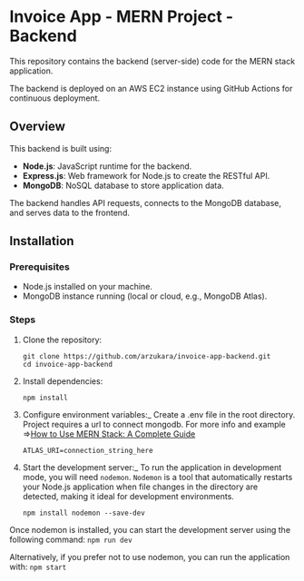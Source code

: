 # Invoice App - MERN Project - Backend

This repository contains the backend (server-side) code for the MERN stack application.

The backend is deployed on an AWS EC2 instance using GitHub Actions for continuous deployment.

## Overview

This backend is built using:
- **Node.js**: JavaScript runtime for the backend.
- **Express.js**: Web framework for Node.js to create the RESTful API.
- **MongoDB**: NoSQL database to store application data.

The backend handles API requests, connects to the MongoDB database, and serves data to the frontend.

## Installation

### Prerequisites
- Node.js installed on your machine.
- MongoDB instance running (local or cloud, e.g., MongoDB Atlas).

### Steps

1. Clone the repository:
   ```
   git clone https://github.com/arzukara/invoice-app-backend.git
   cd invoice-app-backend
   ```
2. Install dependencies:
    ```
    npm install
    ```
3. Configure environment variables:_
    Create a .env file in the root directory. Project requires a url to connect mongodb.
    For more info and example =>[How to Use MERN Stack: A Complete Guide](https://www.mongodb.com/resources/languages/mern-stack-tutorial)
    ```
    ATLAS_URI=connection_string_here
    ```
4. Start the development server:_
    To run the application in development mode, you will need `nodemon`. `Nodemon` is a tool that automatically restarts your Node.js application when file changes in the directory are detected, making it ideal for development environments.
    ```
    npm install nodemon --save-dev
    ```
Once nodemon is installed, you can start the development server using the following command:
    ```
    npm run dev
    ```

Alternatively, if you prefer not to use nodemon, you can run the application with:
    ```
    npm start
    ```
